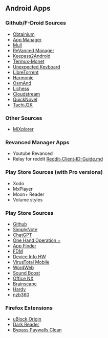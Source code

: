 ## Android Apps

### Github/F-Droid Sources
- [Obtainium][]
- [App Manager][]
- [Mull][]
- [ReVanced Manager][]
- [Keepass2Android][]
- [Termux-Monet][]
- [Unexpected Keyboard][]
- [LibreTorrent][]
- [Harmonic][]
- [OsmAnd][]
- [Lichess][]
- [Cloudstream][]
- [QuickNovel][]
- [TachiJ2K][]

### Other Sources
- [MiXplorer][]

### Revanced Manager Apps
- Youtube Revanced
- Relay for reddit [Reddit-Client-ID-Guide.md][]

### Play Store Sources (with Pro versions)
- Xodo
- MxPlayer
- Moon+ Reader
- Volume styles
### Play Store Sources
- [Github][]
- [SimplyNote][]
- [ChatGPT][]
- [One Hand Operation +][]
- [App Finder][]
- [FDM][]
- [Device Info HW][]
- [VirusTotal Mobile][]
- [WordWeb][]
- [Sound Boost][]
- [Office NX][]
- [Brainscape][]
- [Hardy][]
- [nzb360][]

### Firefox Extensions
- [uBlock Origin][]
- [Dark Reader][]
- [Bypass Paywalls Clean][]

[App Finder]: https://play.google.com/store/apps/details?id=scadica.aq
[App Manager]: https://github.com/MuntashirAkon/AppManager
[Brainscape]: https://play.google.com/store/apps/details?id=com.brainscape.mobile.portal
[Bypass Paywalls Clean]: https://github.com/bpc-clone/bypass-paywalls-firefox-clean
[ChatGPT]: https://play.google.com/store/apps/details?id=com.openai.chatgpt
[Cloudstream]: https://github.com/recloudstream/cloudstream
[Dark Reader]: https://github.com/darkreader/darkreader
[Device Info HW]: https://play.google.com/store/apps/details?id=ru.andr7e.deviceinfohw
[FDM]: https://play.google.com/store/apps/details?id=org.freedownloadmanager.fdm
[Github]: https://play.google.com/store/apps/details?id=com.github.android
[Hardy]: https://play.google.com/store/apps/details?id=com.hardyapp.hardy
[Harmonic]: https://github.com/SimonHalvdansson/Harmonic-HN
[Keepass2Android]: https://github.com/PhilippC/keepass2android
[LibreTorrent]: https://github.com/proninyaroslav/libretorrent
[Lichess]: https://github.com/lichess-org/mobile
[MiXplorer]: https://mixplorer.com/beta
[Mull]: https://f-droid.org/packages/us.spotco.fennec_dos
[nzb360]: https://play.google.com/store/apps/details?id=com.kevinforeman.nzb360
[Obtainium]: https://github.com/ImranR98/Obtainium
[Office NX]: https://play.google.com/store/apps/details?id=softmaker.applications.office.textmaker
[One Hand Operation +]: https://play.google.com/store/apps/details?id=com.samsung.android.sidegesturepad
[OsmAnd]: https://f-droid.org/packages/net.osmand.plus
[QuickNovel]: https://github.com/LagradOst/QuickNovel
[Reddit-Client-ID-Guide.md]: https://github.com/KobeW50/ReVanced-Documentation/blob/main/Reddit-Client-ID-Guide.md
[ReVanced Manager]: https://github.com/ReVanced/revanced-manager
[SimplyNote]: https://play.google.com/store/apps/details?id=com.automattic.simplenote
[Sound Boost]: https://play.google.com/store/apps/details?id=ua.polohalo.soundbooster
[TachiJ2K]: https://github.com/Jays2Kings/tachiyomiJ2K
[Termux-Monet]: https://github.com/Termux-Monet/termux-monet
[uBlock Origin]: https://github.com/gorhill/uBlock
[Unexpected Keyboard]: https://github.com/Julow/Unexpected-Keyboard
[VirusTotal Mobile]: https://play.google.com/store/apps/details?id=com.funnycat.virustotal
[WordWeb]: https://play.google.com/store/apps/details?id=com.wordwebsoftware.android.wordweb

